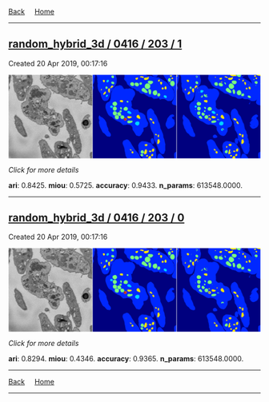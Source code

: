 
[Back](..)&nbsp;&nbsp;&nbsp;&nbsp;&nbsp;[Home](https://leapmanlab.github.io/snapshots)

---

<div class="summary"><a href="1"><h2>random_hybrid_3d / 0416 / 203 / 1</h2></a><p>Created 20 Apr 2019, 00:17:16
</p><a href="1"><img src="1/media/summary.png" align="center"></a><p>
<i>Click for more details</i>
</p></div>

**ari**: 0.8425. **miou**: 0.5725. **accuracy**: 0.9433. **n_params**: 613548.0000. 

---

<div class="summary"><a href="0"><h2>random_hybrid_3d / 0416 / 203 / 0</h2></a><p>Created 20 Apr 2019, 00:17:16
</p><a href="0"><img src="0/media/summary.png" align="center"></a><p>
<i>Click for more details</i>
</p></div>

**ari**: 0.8294. **miou**: 0.4346. **accuracy**: 0.9365. **n_params**: 613548.0000. 

---

[Back](..)&nbsp;&nbsp;&nbsp;&nbsp;&nbsp;[Home](https://leapmanlab.github.io/snapshots)

---